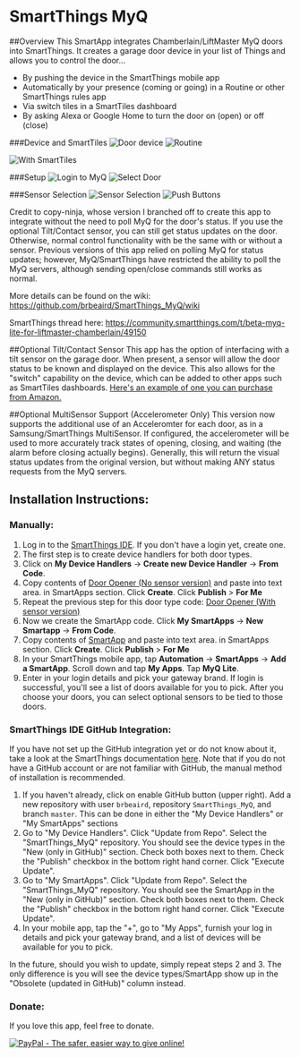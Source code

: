 
# SmartThings MyQ

##Overview
This SmartApp integrates Chamberlain/LiftMaster MyQ doors into SmartThings. It creates a garage door device in your list of Things and allows you to control the door...

* By pushing the device in the SmartThings mobile app
* Automatically by your presence (coming or going) in a Routine or other SmartThings rules app
* Via switch tiles in a SmartTiles dashboard
* By asking Alexa or Google Home to turn the door on (open) or off (close)

###Device and SmartTiles
![Door device](http://i.imgur.com/zBXS6nQm.png "Door device")  ![Routine](http://i.imgur.com/fmDa1t6m.png "Routine") 


![With SmartTiles](http://i.imgur.com/WhbN2H9m.png "With SmartTiles")    


###Setup
![Login to MyQ](http://i.imgur.com/PLEbmsdm.png "Login to MyQ")
![Select Door](http://i.imgur.com/XUDFLucm.png "Door Select")


###Sensor Selection
![Sensor Selection](http://i.imgur.com/aKf14HHm.png "Sensor selection")
![Push Buttons](http://i.imgur.com/SIkag7Cm.png "Push Buttons")




Credit to copy-ninja, whose version I branched off to create this app to integrate without the need to poll MyQ for the door's status. If you use the optional Tilt/Contact sensor, you can still get status updates on the door. Otherwise, normal control functionality with be the same with or without a sensor. Previous versions of this app relied on polling MyQ for status updates; however, MyQ/SmartThings have restricted the ability to poll the MyQ servers, although sending open/close commands still works as normal.

More details can be found on the wiki: https://github.com/brbeaird/SmartThings_MyQ/wiki

SmartThings thread here: <a href="https://community.smartthings.com/t/release-myq-lite-for-liftmaster-chamberlain/49150">https://community.smartthings.com/t/beta-myq-lite-for-liftmaster-chamberlain/49150</a>

##Optional Tilt/Contact Sensor
This app has the option of interfacing with a tilt sensor on the garage door. When present, a sensor will allow the door status to be known and displayed on the device. This also allows for the "switch" capability on the device, which can be added to other apps such as SmartTiles dashboards. <a href="https://www.amazon.com/gp/product/B00HGVJRX2/ref=as_li_tl?ie=UTF8&tag=brbeaird-20&camp=1789&creative=9325&linkCode=as2&creativeASIN=B00HGVJRX2&linkId=b95bd197703395387d5d0bfe06c4866f">Here's an example of one you can purchase from Amazon.</a>

##Optional MultiSensor Support (Accelerometer Only)
This version now supports the additional use of an Acceleromter for each door, as in a Samsung/SmartThings MultiSensor. If configured, the accelerometer will be used to more accurately track states of opening, closing, and waiting (the alarm before closing actually begins). Generally, this will return the visual status updates from the original version, but without making ANY status requests from the MyQ servers.

## Installation Instructions:

### Manually:
1. Log in to the <a href="https://graph.api.smartthings.com/ide/">SmartThings IDE</a>. If you don't have a login yet, create one.
2. The first step is to create device handlers for both door types.
2. Click on **My Device Handlers** -> **Create new Device Handler** -> **From Code**.
3. Copy contents of <a href="https://raw.githubusercontent.com/brbeaird/SmartThings_MyQ/NoSensor/devicetypes/brbeaird/myq-garage-door-opener.src/myq-garage-door-opener-NoSensor.groovy">Door Opener (No sensor version)</a> and paste into text area. in SmartApps section. Click **Create**. Click **Publish** > **For Me**
4. Repeat the previous step for this door type code: <a href="https://raw.githubusercontent.com/brbeaird/SmartThings_MyQ/NoSensor/devicetypes/brbeaird/myq-garage-door-opener.src/myq-garage-door-opener.groovy">Door Opener (With sensor version)</a>
5. Now we create the SmartApp code. Click **My SmartApps** -> **New Smartapp** -> **From Code**.
6. Copy contents of <a href="https://raw.githubusercontent.com/brbeaird/SmartThings_MyQ/NoSensor/smartapps/brbeaird/myq-lite.src/myq-lite.groovy">SmartApp</a> and paste into text area. in SmartApps section. Click **Create**. Click **Publish** > **For Me**
7. In your SmartThings mobile app, tap **Automation** -> **SmartApps** -> **Add a SmartApp**. Scroll down and tap **My Apps**. Tap **MyQ Lite**. 
8. Enter in your login details and pick your gateway brand. If login is successful, you'll see a list of doors available for you to pick. After you choose your doors, you can select optional sensors to be tied to those doors. 

### SmartThings IDE GitHub Integration:

If you have not set up the GitHub integration yet or do not know about it, take a look at the SmartThings documentation [here](http://docs.smartthings.com/en/latest/tools-and-ide/github-integration.html). Note that if you do not have a GitHub account or are not familiar with GitHub, the manual method of installation is recommended.

1. If you haven't already, click on enable GitHub button (upper right). Add a new repository with user `brbeaird`, repository `SmartThings_MyQ`, and branch `master`. This can be done in either the "My Device Handlers" or "My SmartApps" sections
2. Go to "My Device Handlers". Click "Update from Repo". Select the "SmartThings_MyQ" repository. You should see the device types in the "New (only in GitHub)" section. Check both boxes next to them. Check the "Publish" checkbox in the bottom right hand corner. Click "Execute Update".
3. Go to "My SmartApps". Click "Update from Repo". Select the "SmartThings_MyQ" repository. You should see the SmartApp in the "New (only in GitHub)" section. Check both boxes next to them. Check the "Publish" checkbox in the bottom right hand corner. Click "Execute Update".
4. In your mobile app, tap the "+", go to "My Apps", furnish your log in details and pick your gateway brand, and a list of devices will be available for you to pick.

In the future, should you wish to update, simply repeat steps 2 and 3. The only difference is you will see the device types/SmartApp show up in the "Obsolete (updated in GitHub)" column instead.


### Donate:

If you love this app, feel free to donate.

[![PayPal - The safer, easier way to give online!](https://www.paypalobjects.com/en_US/i/btn/btn_donate_LG.gif "Donate")](https://www.paypal.com/cgi-bin/webscr?cmd=_s-xclick&hosted_button_id=6QH4Y5KCESYPY)
